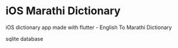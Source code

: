 # iOS Marathi Dictionary
iOS dictionary app made with flutter - English To Marathi Dictionary

sqlite database